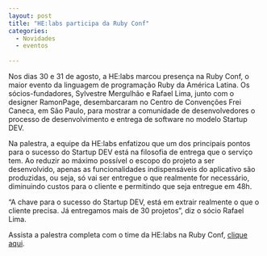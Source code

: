 ```yaml
---
layout: post
title: "HE:labs participa da Ruby Conf"
categories:
  - Novidades
  - eventos
     
---
```


Nos dias 30 e 31 de agosto, a  HE:labs marcou presença na Ruby Conf, o maior evento da linguagem de programação Ruby da América Latina.  Os sócios-fundadores, Sylvestre Mergulhão e Rafael Lima, junto com o designer RamonPage, desembarcaram no Centro de Convenções Frei Caneca, em São Paulo, para mostrar a comunidade de desenvolvedores o processo de desenvolvimento e entrega de software  no modelo Startup DEV.

Na palestra, a equipe da HE:labs enfatizou que um dos principais pontos para o sucesso do Startup DEV está na filosofia de entrega que o serviço tem. Ao reduzir ao máximo possível o escopo do projeto a ser desenvolvido, apenas as funcionalidades indispensáveis do aplicativo  são produzidas, ou seja, só vai ser entregue o que realmente for necessário, diminuindo custos para o cliente e permitindo que seja entregue em 48h.

“A chave para o sucesso do Startup DEV, está em extrair realmente o que o cliente precisa. Já entregamos  mais de 30 projetos”, diz o sócio Rafael Lima.

Assista a palestra completa com o time da HE:labs na Ruby Conf, [clique aqui](http://www.eventials.com/rubyconfbr2012/recorded/M2UzZTJkMzY2MzdiNTg2NTUxNWM1MzI3NWY1YjRhMzYjIzEyODY_3D).
